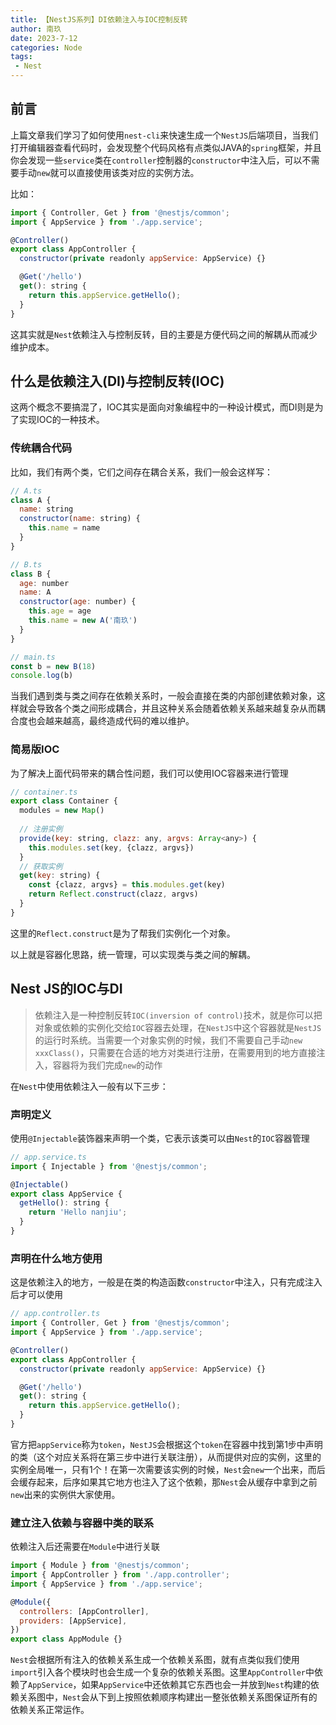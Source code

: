 ```yaml
---
title: 【NestJS系列】DI依赖注入与IOC控制反转
author: 南玖
date: 2023-7-12
categories: Node
tags:
 - Nest
---
```


## 前言

上篇文章我们学习了如何使用`nest-cli`来快速生成一个`NestJS`后端项目，当我们打开编辑器查看代码时，会发现整个代码风格有点类似JAVA的`spring`框架，并且你会发现一些`service`类在`controller`控制器的`constructor`中注入后，可以不需要手动`new`就可以直接使用该类对应的实例方法。

比如：

```js
import { Controller, Get } from '@nestjs/common';
import { AppService } from './app.service';

@Controller()
export class AppController {
  constructor(private readonly appService: AppService) {}

  @Get('/hello')
  get(): string {
    return this.appService.getHello();
  }
}
```

这其实就是`Nest`依赖注入与控制反转，目的主要是方便代码之间的解耦从而减少维护成本。

## 什么是依赖注入(DI)与控制反转(IOC)

这两个概念不要搞混了，IOC其实是面向对象编程中的一种设计模式，而DI则是为了实现IOC的一种技术。

### 传统耦合代码

比如，我们有两个类，它们之间存在耦合关系，我们一般会这样写：

```js
// A.ts
class A {
  name: string
  constructor(name: string) {
    this.name = name
  }
}

// B.ts
class B {
  age: number
  name: A
  constructor(age: number) {
    this.age = age
    this.name = new A('南玖')
  }
}

// main.ts
const b = new B(18)
console.log(b)
```

当我们遇到类与类之间存在依赖关系时，一般会直接在类的内部创建依赖对象，这样就会导致各个类之间形成耦合，并且这种关系会随着依赖关系越来越复杂从而耦合度也会越来越高，最终造成代码的难以维护。

### 简易版IOC

为了解决上面代码带来的耦合性问题，我们可以使用IOC容器来进行管理

```js
// container.ts
export class Container {
  modules = new Map()
  
  // 注册实例
  provide(key: string, clazz: any, argvs: Array<any>) {
    this.modules.set(key, {clazz, argvs})
  }
  // 获取实例
  get(key: string) {
    const {clazz, argvs} = this.modules.get(key)
    return Reflect.construct(clazz, argvs)
  }
}
```

这里的`Reflect.construct`是为了帮我们实例化一个对象。

以上就是容器化思路，统一管理，可以实现类与类之间的解耦。

## Nest JS的IOC与DI

> 依赖注入是一种控制反转`IOC(inversion of control)`技术，就是你可以把对象或依赖的实例化交给`IOC`容器去处理，在`NestJS`中这个容器就是`NestJS`的运行时系统。当需要一个对象实例的时候，我们不需要自己手动`new xxxClass()`，只需要在合适的地方对类进行注册，在需要用到的地方直接注入，容器将为我们完成`new`的动作

在`Nest`中使用依赖注入一般有以下三步：

### 声明定义

使用`@Injectable`装饰器来声明一个类，它表示该类可以由`Nest`的`IOC`容器管理

```js
// app.service.ts
import { Injectable } from '@nestjs/common';

@Injectable()
export class AppService {
  getHello(): string {
    return 'Hello nanjiu';
  }
}
```

### 声明在什么地方使用

这是依赖注入的地方，一般是在类的构造函数`constructor`中注入，只有完成注入后才可以使用

```js
// app.controller.ts
import { Controller, Get } from '@nestjs/common';
import { AppService } from './app.service';

@Controller()
export class AppController {
  constructor(private readonly appService: AppService) {}

  @Get('/hello')
  get(): string {
    return this.appService.getHello();
  }
}

```

官方把`appService`称为`token`，`NestJS`会根据这个`token`在容器中找到第1步中声明的类（这个对应关系将在第三步中进行关联注册），从而提供对应的实例，这里的实例全局唯一，只有1个！在第一次需要该实例的时候，`Nest`会`new`一个出来，而后会缓存起来，后序如果其它地方也注入了这个依赖，那`Nest`会从缓存中拿到之前`new`出来的实例供大家使用。

### 建立注入依赖与容器中类的联系

依赖注入后还需要在`Module`中进行关联

```js
import { Module } from '@nestjs/common';
import { AppController } from './app.controller';
import { AppService } from './app.service';

@Module({
  controllers: [AppController],
  providers: [AppService],
})
export class AppModule {}

```

`Nest`会根据所有注入的依赖关系生成一个依赖关系图，就有点类似我们使用`import`引入各个模块时也会生成一个复杂的依赖关系图。这里`AppController`中依赖了`AppService`，如果`AppService`中还依赖其它东西也会一并放到`Nest`构建的依赖关系图中，`Nest`会从下到上按照依赖顺序构建出一整张依赖关系图保证所有的依赖关系正常运作。